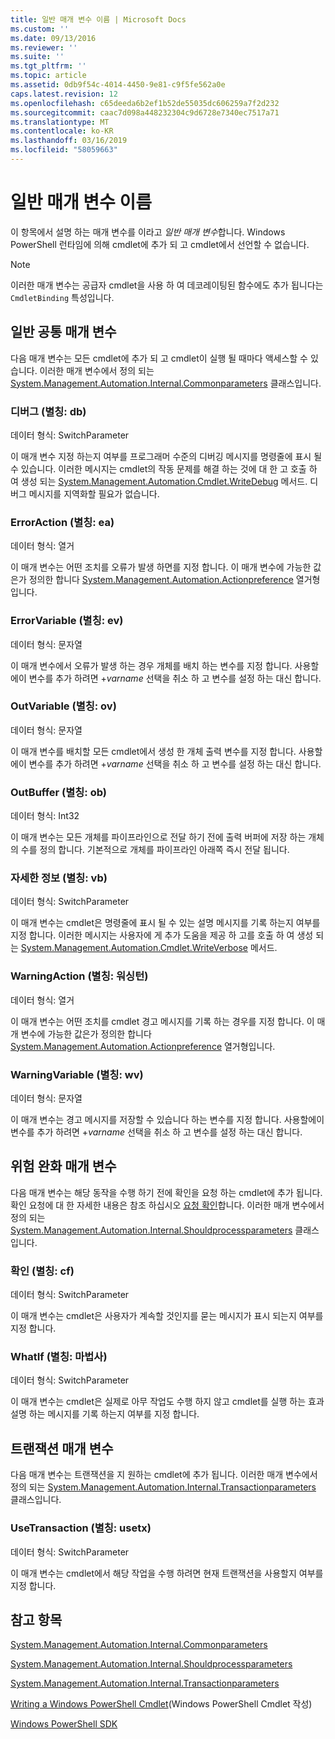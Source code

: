 ```yaml
---
title: 일반 매개 변수 이름 | Microsoft Docs
ms.custom: ''
ms.date: 09/13/2016
ms.reviewer: ''
ms.suite: ''
ms.tgt_pltfrm: ''
ms.topic: article
ms.assetid: 0db9f54c-4014-4450-9e81-c9f5fe562a0e
caps.latest.revision: 12
ms.openlocfilehash: c65deeda6b2ef1b52de55035dc606259a7f2d232
ms.sourcegitcommit: caac7d098a448232304c9d6728e7340ec7517a71
ms.translationtype: MT
ms.contentlocale: ko-KR
ms.lasthandoff: 03/16/2019
ms.locfileid: "58059663"
---
```

# <a name="common-parameter-names"></a>일반 매개 변수 이름

이 항목에서 설명 하는 매개 변수를 이라고 *일반 매개 변수*합니다. Windows PowerShell 런타임에 의해 cmdlet에 추가 되 고 cmdlet에서 선언할 수 없습니다.

> [!NOTE]
> 이러한 매개 변수는 공급자 cmdlet을 사용 하 여 데코레이팅된 함수에도 추가 됩니다는 `CmdletBinding` 특성입니다.

## <a name="general-common-parameters"></a>일반 공통 매개 변수

다음 매개 변수는 모든 cmdlet에 추가 되 고 cmdlet이 실행 될 때마다 액세스할 수 있습니다. 이러한 매개 변수에서 정의 되는 [System.Management.Automation.Internal.Commonparameters](/dotnet/api/System.Management.Automation.Internal.CommonParameters) 클래스입니다.

### <a name="debug-alias-db"></a>디버그 (별칭: db)

데이터 형식: SwitchParameter

이 매개 변수 지정 하는지 여부를 프로그래머 수준의 디버깅 메시지를 명령줄에 표시 될 수 있습니다. 이러한 메시지는 cmdlet의 작동 문제를 해결 하는 것에 대 한 고 호출 하 여 생성 되는 [System.Management.Automation.Cmdlet.WriteDebug](/dotnet/api/System.Management.Automation.Cmdlet.WriteDebug) 메서드. 디버그 메시지를 지역화할 필요가 없습니다.

### <a name="erroraction-alias-ea"></a>ErrorAction (별칭: ea)

데이터 형식: 열거

이 매개 변수는 어떤 조치를 오류가 발생 하면를 지정 합니다. 이 매개 변수에 가능한 값은가 정의한 합니다 [System.Management.Automation.Actionpreference](/dotnet/api/System.Management.Automation.ActionPreference) 열거형입니다.

### <a name="errorvariable-alias-ev"></a>ErrorVariable (별칭: ev)

데이터 형식: 문자열

이 매개 변수에서 오류가 발생 하는 경우 개체를 배치 하는 변수를 지정 합니다. 사용할에이 변수를 추가 하려면 +*varname* 선택을 취소 하 고 변수를 설정 하는 대신 합니다.

### <a name="outvariable-alias-ov"></a>OutVariable (별칭: ov)

데이터 형식: 문자열

이 매개 변수를 배치할 모든 cmdlet에서 생성 한 개체 출력 변수를 지정 합니다. 사용할에이 변수를 추가 하려면 +*varname* 선택을 취소 하 고 변수를 설정 하는 대신 합니다.

### <a name="outbuffer-alias-ob"></a>OutBuffer (별칭: ob)

데이터 형식: Int32

이 매개 변수는 모든 개체를 파이프라인으로 전달 하기 전에 출력 버퍼에 저장 하는 개체의 수를 정의 합니다. 기본적으로 개체를 파이프라인 아래쪽 즉시 전달 됩니다.

### <a name="verbose-alias-vb"></a>자세한 정보 (별칭: vb)

데이터 형식: SwitchParameter

이 매개 변수는 cmdlet은 명령줄에 표시 될 수 있는 설명 메시지를 기록 하는지 여부를 지정 합니다. 이러한 메시지는 사용자에 게 추가 도움을 제공 하 고를 호출 하 여 생성 되는 [System.Management.Automation.Cmdlet.WriteVerbose](/dotnet/api/System.Management.Automation.Cmdlet.WriteVerbose) 메서드.

### <a name="warningaction-alias-wa"></a>WarningAction (별칭: 워싱턴)

데이터 형식: 열거

이 매개 변수는 어떤 조치를 cmdlet 경고 메시지를 기록 하는 경우를 지정 합니다. 이 매개 변수에 가능한 값은가 정의한 합니다 [System.Management.Automation.Actionpreference](/dotnet/api/System.Management.Automation.ActionPreference) 열거형입니다.

### <a name="warningvariable-alias-wv"></a>WarningVariable (별칭: wv)

데이터 형식: 문자열

이 매개 변수는 경고 메시지를 저장할 수 있습니다 하는 변수를 지정 합니다. 사용할에이 변수를 추가 하려면 +*varname* 선택을 취소 하 고 변수를 설정 하는 대신 합니다.

## <a name="risk-mitigation-parameters"></a>위험 완화 매개 변수

다음 매개 변수는 해당 동작을 수행 하기 전에 확인을 요청 하는 cmdlet에 추가 됩니다. 확인 요청에 대 한 자세한 내용은 참조 하십시오 [요청 확인](./requesting-confirmation-from-cmdlets.md)합니다. 이러한 매개 변수에서 정의 되는 [System.Management.Automation.Internal.Shouldprocessparameters](/dotnet/api/System.Management.Automation.Internal.ShouldProcessParameters) 클래스입니다.

### <a name="confirm-alias-cf"></a>확인 (별칭: cf)

데이터 형식: SwitchParameter

이 매개 변수는 cmdlet은 사용자가 계속할 것인지를 묻는 메시지가 표시 되는지 여부를 지정 합니다.

### <a name="whatif-alias-wi"></a>WhatIf (별칭: 마법사)

데이터 형식: SwitchParameter

이 매개 변수는 cmdlet은 실제로 아무 작업도 수행 하지 않고 cmdlet를 실행 하는 효과 설명 하는 메시지를 기록 하는지 여부를 지정 합니다.

## <a name="transaction-parameters"></a>트랜잭션 매개 변수

다음 매개 변수는 트랜잭션을 지 원하는 cmdlet에 추가 됩니다. 이러한 매개 변수에서 정의 되는 [System.Management.Automation.Internal.Transactionparameters](/dotnet/api/System.Management.Automation.Internal.TransactionParameters) 클래스입니다.

### <a name="usetransaction-alias-usetx"></a>UseTransaction (별칭: usetx)

데이터 형식: SwitchParameter

이 매개 변수는 cmdlet에서 해당 작업을 수행 하려면 현재 트랜잭션을 사용할지 여부를 지정 합니다.

## <a name="see-also"></a>참고 항목

[System.Management.Automation.Internal.Commonparameters](/dotnet/api/System.Management.Automation.Internal.CommonParameters)

[System.Management.Automation.Internal.Shouldprocessparameters](/dotnet/api/System.Management.Automation.Internal.ShouldProcessParameters)

[System.Management.Automation.Internal.Transactionparameters](/dotnet/api/System.Management.Automation.Internal.TransactionParameters)

[Writing a Windows PowerShell Cmdlet](./writing-a-windows-powershell-cmdlet.md)(Windows PowerShell Cmdlet 작성)

[Windows PowerShell SDK](../windows-powershell-reference.md)
